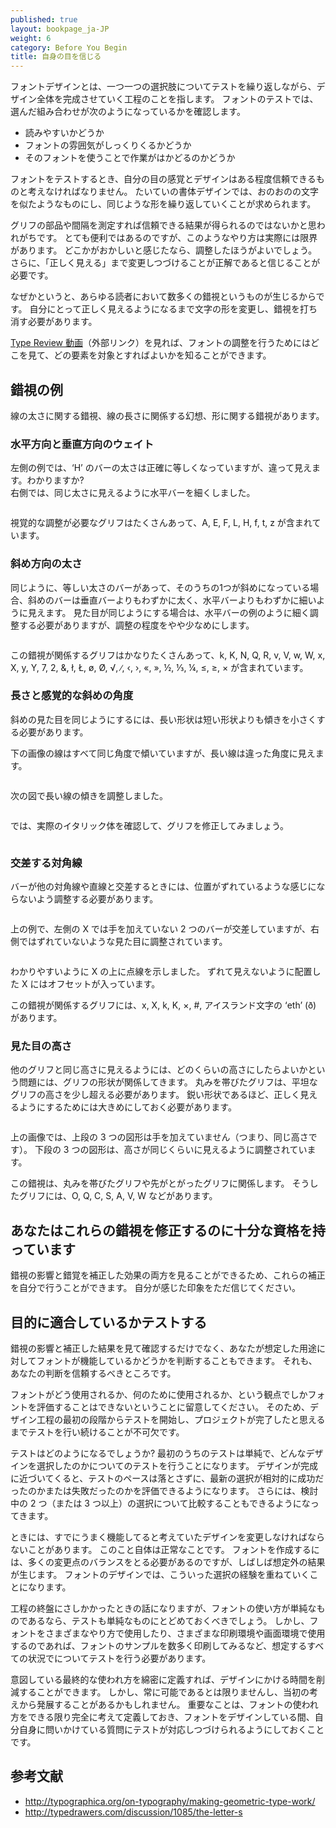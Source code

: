 ```yaml
---
published: true
layout: bookpage_ja-JP
weight: 6
category: Before You Begin
title: 自身の目を信じる
---
```

<!--
published: true
layout: bookpage
weight: 6
category: Before You Begin
title: Trusting Your Eyes
-->

<!--
Font design is the process of iteratively testing the individual choices that collectively add up to
a complete design. You will be testing your font to see if the combination of decisions you have
made:
-->
フォントデザインとは、一つ一つの選択肢についてテストを繰り返しながら、デザイン全体を完成させていく工程のことを指します。
フォントのテストでは、選んだ組み合わせが次のようになっているかを確認します。

<!--
* Allows you to read the font
* Makes the font feel right to you
* Makes the font useful for the the jobs you want the font to be able to do.
-->
* 読みやすいかどうか
* フォントの雰囲気がしっくりくるかどうか
* そのフォントを使うことで作業がはかどるのかどうか

<!--
As you test the design, you will have to trust your perceptions and design somewhat practically.
Much of type design requires that you make letters similar and that you repeat forms.
-->
フォントをテストするとき、自分の目の感覚とデザインはある程度信頼できるものと考えなければなりません。
たいていの書体デザインでは、おのおのの文字を似たようなものにし、同じような形を繰り返していくことが求められます。

<!--
It is tempting to assume that if you measure the parts and the spaces between the glyphs, then you
will get reliable results. While very useful, this approach has real limitations. You should expect
to make adjustments if something looks wrong to you. Furthermore, you should feel confident that
making changes until it “looks right” is the correct thing to do.
-->
グリフの部品や間隔を測定すれば信頼できる結果が得られるのではないかと思われがちです。
とても便利ではあるのですが、このようなやり方は実際には限界があります。
どこかがおかしいと感じたなら、調整したほうがよいでしょう。
さらに、「正しく見える」まで変更しつづけることが正解であると信じることが必要です。

<!--
The reason this is true is that there are a number of natural optical illusions that all readers are
subject to. These illusions must be accounted for by altering the shapes of letters until they look
right to you.
-->
なぜかというと、あらゆる読者において数多くの錯視というものが生じるからです。
自分にとって正しく見えるようになるまで文字の形を変更し、錯視を打ち消す必要があります。

<!--
You can get a feel of where to look and what elements to adjust in these [Type Review Videos](https://vimeo.com/typereview/videos) (External Link)
-->
[Type Review 動画](https://vimeo.com/typereview/videos)（外部リンク）を見れば、フォントの調整を行うためにはどこを見て、どの要素を対象とすればよいかを知ることができます。

<!--
## Examples of illusions
-->
## 錯視の例

<!--
Some illusions involve the perceived weight of lines, some involve the perceived length of lines,
and others involve the eye’s perception of shapes.
-->
線の太さに関する錯視、線の長さに関係する幻想、形に関する錯視があります。

<!--
### Horizontal vs. vertical weight
-->
### 水平方向と垂直方向のウェイト

<!--
The example on the left shows an ‘H’ which bars are precisely equal in thickness. This looks wrong.
Can you feel it?  
The other one on the right has a horizontal bar which has been thinned to appear equal in
thickness.
-->
左側の例では、‘H’ のバーの太さは正確に等しくなっていますが、違って見えます。わかりますか?<br>
右側では、同じ太さに見えるように水平バーを細くしました。

<img src="images/H%20compensation2.png" alt>

<!--
Glyphs in which optical adjustments have to be made are numerous and include A, E, F, L, H, f, t,
and z.
-->
視覚的な調整が必要なグリフはたくさんあって、A, E, F, L, H, f, t, z が含まれています。

<!--
### Diagonal thickness
-->
### 斜め方向の太さ

<!--
Similarly, if you have bars of the same width and one of them is set at a diagonal, the diagonal bar
will seem slightly heavier than the vertical bar and slightly thinner than the horizontal. If you
want it look right, you will have to adjust it to be lighter like the horizontal example, but just a
little less.
-->
同じように、等しい太さのバーがあって、そのうちの1つが斜めになっている場合、斜めのバーは垂直バーよりもわずかに太く、水平バーよりもわずかに細いように見えます。
見た目が同じようにする場合は、水平バーの例のように細く調整する必要がありますが、調整の程度をやや少なめにします。

<img src="images/Diag%20illusion.png" alt>

<!--
Glyphs in which this human perception may be relevant are quite numerous but include k, K, N, Q, R,
v, V, w, W, x, X, y, Y, 7, 2, &amp;, ł, Ł, &oslash;, &Oslash;, &radic;, ∕, &lsaquo;, &rsaquo;,
&laquo;, &raquo;, ½, ⅓, ¼, &le;, &ge;, and &times;.
-->
この錯視が関係するグリフはかなりたくさんあって、k, K, N, Q, R, v, V, w, W, x, X, y, Y, 7, 2,
&amp;, ł, Ł, &oslash;, &Oslash;, &radic;, ∕, &lsaquo;, &rsaquo;,
&laquo;, &raquo;, ½, ⅓, ¼, &le;, &ge;, &times; が含まれています。

<!--
### Length and perceived diagonal angle
-->
### 長さと感覚的な斜めの角度

<!--
Longer shapes need to slant less than short shapes in order to give the appearance of same slant.
-->
斜めの見た目を同じようにするには、長い形状は短い形状よりも傾きを小さくする必要があります。

<!--
The image below has diagonal lines that are all at the same angle. The long one appears to be at a
different angle.
-->
下の画像の線はすべて同じ角度で傾いていますが、長い線は違った角度に見えます。

<img src="images/pdiag.png" alt>

<!--
In the next picture below, the slant of the longer line has been adjusted:
-->
次の図で長い線の傾きを調整しました。

<img src="images/pdiag2.png" alt>

<!--
Now let’s look at an actual italic, applying these corrections to the glyphs:
-->
では、実際のイタリック体を確認して、グリフを修正してみましょう。

<img src="images/longer%20less%20slant.png" alt>

<!--
### Crossing diagonals
-->
### 交差する対角線

<!--
When a bar crosses another diagonal or a straight line, it will need adjustments to not appear as
misaligned.
-->
バーが他の対角線や直線と交差するときには、位置がずれているような感じにならないよう調整する必要があります。

<img src="images/compare-x.png" alt>

<!--
In the example above, the X on the left has two unadjusted bars crossing each other. The example on
the right has been adjusted so that they appear to be aligned.
-->
上の例で、左側の X では手を加えていない 2 つのバーが交差していますが、右側ではずれていないような見た目に調整されています。

<img src="images/myriad-x.png" alt>

<!--
As you can see in this X with dotted line on top of it, the X that appears visually aligned involves an offset.
-->
わかりやすいように X の上に点線を示しました。
ずれて見えないように配置した X にはオフセットが入っています。

<!--
Glyphs in which this illusion is relevant include x, X, k, K, ×, #, and the icelandic letter ‘eth’
(&eth;).
-->
この錯視が関係するグリフには、x, X, k, K, ×, #, アイスランド文字の ‘eth’ (&eth;) があります。

<!--
### Perceived height
-->
### 見た目の高さ

<!--
The shape of a glyph will contribute to how high it needs to be in order to look as if it is the
same height as the other glyphs. Round glyphs need to overshoot the height of flat glyphs by a
little bit. Glyphs which have pointier shapes will need to overshoot more. The sharper the shape,
the more it will need to overshoot in order to look correct.
-->
他のグリフと同じ高さに見えるようには、どのくらいの高さにしたらよいかという問題には、グリフの形状が関係してきます。
丸みを帯びたグリフは、平坦なグリフの高さを少し超える必要があります。
鋭い形状であるほど、正しく見えるようにするためには大きめにしておく必要があります。

<img src="images/3Shapes.png" alt>

<!--
In the image above, the top three shapes are unadjusted &mdash; that is, they have identical
heights. The three shapes on the bottom have been adjusted so that they appear more similar in
height.
-->
上の画像では、上段の 3 つの図形は手を加えていません（つまり、同じ高さです）。
下段の 3 つの図形は、高さが同じくらいに見えるように調整されています。

<!--
This illusion is relevant for any glyph that has parts which are either round or pointy. These
include O, Q, C, S, A, V, W, and so on.
-->
この錯視は、丸みを帯びたグリフや先がとがったグリフに関係します。
そうしたグリフには、O, Q, C, S, A, V, W などがあります。

<!--
## You are fully qualified to correct for these illusions
-->
## あなたはこれらの錯視を修正するのに十分な資格を持っています

<!--
Because you can see both the illusion and the effect of correcting for the illusion, you will be
able to make these corrections for yourself. You just have to trust your impressions.
-->
錯視の影響と錯覚を補正した効果の両方を見ることができるため、これらの補正を自分で行うことができます。
自分が感じた印象をただ信じてください。

<!--
## Test for fitness of purpose
-->
## 目的に適合しているかテストする

<!--
Just like you are able to see optical illusions and correct them, you also have the ability to tell
if a font is working for the specific use (or uses) you may have in mind. That’s where you should
also trust your judgment.
-->
錯視の影響と補正した結果を見て確認するだけでなく、あなたが想定した用途に対してフォントが機能しているかどうかを判断することもできます。
それも、あなたの判断を信頼するべきところです。

<!--
Quite separately, it is worth noting that no font can be evaluated apart from the way it is used and
what it is used for. This is why it is essential to begin testing from the very beginning of the
design process, and to continue testing until you feel the project is done.
-->
フォントがどう使用されるか、何のために使用されるか、という観点でしかフォントを評価することはできないということに留意してください。
そのため、デザイン工程の最初の段階からテストを開始し、プロジェクトが完了したと思えるまでテストを行い続けることが不可欠です。

<!--
What will these tests be like? The tests will be simple at first, allowing you to test the first
design choices. As your design becomes more complete, your tests will need to keep pace and let you
evaluate the relative success or failure of the newest choices you have made &mdash; or, even
better, to compare two (or three, or more&hellip;) options you are considering.
-->
テストはどのようになるでしょうか?
最初のうちのテストは単純で、どんなデザインを選択したのかについてのテストを行うことになります。
デザインが完成に近づいてくると、テストのペースは落とさずに、最新の選択が相対的に成功だったのかまたは失敗だったのかを評価できるようになります。
さらには、検討中の 2 つ（または 3 つ以上）の選択について比較することもできるようになってきます。

<!--
Sometimes you will find you have to double back and change a design choice you thought was already
working well. This is normal. Making a font requires balancing many variables, and surprises often
occur. The more you design fonts, the more experience you will have in making these arbitrary
choices.
-->
ときには、すでにうまく機能してると考えていたデザインを変更しなければならないことがあります。
このこと自体は正常なことです。
フォントを作成するには、多くの変更点のバランスをとる必要があるのですが、しばしば想定外の結果が生じます。
フォントのデザインでは、こういった選択の経験を重ねていくことになります。

<!--
When nearing the end of the process, if the font is to be used in a simple way, the tests should
also just stay simple. However, if a font is to be used in many ways or in a wide range of printing
or screen environments, then it should be tested across all that range of situations, which includes
printing various samples of the font.
-->
工程の終盤にさしかかったときの話になりますが、フォントの使い方が単純なものであるなら、テストも単純なものにとどめておくべきでしょう。
しかし、フォントをさまざまなやり方で使用したり、さまざまな印刷環境や画面環境で使用するのであれば、フォントのサンプルを数多く印刷してみるなど、想定するすべての状況でについてテストを行う必要があります。

<!--
It can save you design time to have a well defined idea of the final use you intend. However, this
is not always possible and your ideas may evolve. The key thing is to think about and define the use
cases as completely as you can, then to ensure that your tests keep pace with the questions you are
asking yourself while designing the font.
-->
意図している最終的な使われ方を綿密に定義すれば、デザインにかける時間を削減することができます。
しかし、常に可能であるとは限りませんし、当初の考えから発展することがあるかもしれません。
重要なことは、フォントの使われ方をできる限り完全に考えて定義しておき、フォントをデザインしている間、自分自身に問いかけている質問にテストが対応しつづけられるようにしておくことです。

<!--
## Further Reading
-->
## 参考文献

* <http://typographica.org/on-typography/making-geometric-type-work/>
* <http://typedrawers.com/discussion/1085/the-letter-s>
